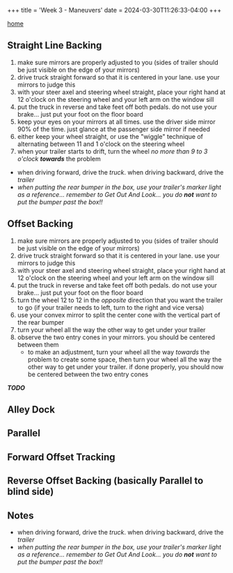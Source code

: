 +++
title = 'Week 3 - Maneuvers'
date = 2024-03-30T11:26:33-04:00
+++

[home](../)

## Straight Line Backing

1. make sure mirrors are properly adjusted to you (sides of trailer should be just visible on the edge of your mirrors)
1. drive truck straight forward so that it is centered in your lane. use your mirrors to judge this
1. with your steer axel and steering wheel straight, place your right hand at 12 o'clock on the steering wheel and your left arm on the window sill
1. put the truck in reverse and take feet off both pedals. do not use your brake... just put your foot on the floor board
1. keep your eyes on your mirrors at all times. use the driver side mirror 90% of the time. just glance at the passenger side mirror if needed
1. either keep your wheel straight, or use the "wiggle" technique of alternating between 11 and 1 o'clock on the steering wheel
1. when your trailer starts to drift, turn the wheel *no more than 9 to 3 o'clock* ***towards*** the problem

* when driving forward, drive the *truck*. when driving backward, drive the *trailer*
* *when putting the rear bumper in the box, use your trailer's marker light as a reference... remember to Get Out And Look... you do **not** want to put the bumper past the box!!*

## Offset Backing

1. make sure mirrors are properly adjusted to you (sides of trailer should be just visible on the edge of your mirrors)
1. drive truck straight forward so that it is centered in your lane. use your mirrors to judge this
1. with your steer axel and steering wheel straight, place your right hand at 12 o'clock on the steering wheel and your left arm on the window sill
1. put the truck in reverse and take feet off both pedals. do not use your brake... just put your foot on the floor board
1. turn the wheel 12 to 12 in the *opposite* direction that you want the trailer to go (if your trailer needs to left, turn to the right and vice versa)
1. use your convex mirror to split the center cone with the vertical part of the rear bumper
1. turn your wheel all the way the other way to get under your trailer
1. observe the two entry cones in your mirrors. you should be centered between them
    * to make an adjustment, turn your wheel all the way *towards* the problem to create some space, then turn your wheel all the way the other way to get under your trailer. if done properly, you should now be centered between the two entry cones

***TODO***

## Alley Dock

## Parallel

## Forward Offset Tracking

## Reverse Offset Backing (basically Parallel to blind side)

## Notes

* when driving forward, drive the *truck*. when driving backward, drive the *trailer*
* *when putting the rear bumper in the box, use your trailer's marker light as a reference... remember to Get Out And Look... you do **not** want to put the bumper past the box!!*
